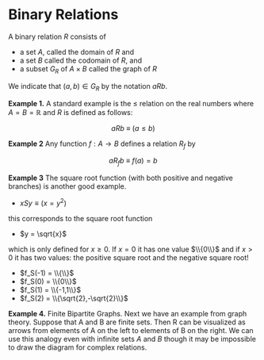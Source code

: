 # Binary Relations

A binary relation $R$ consists of
* a set $A$, called the domain of $R$ and
* a set $B$ called the codomain of $R$, and
* a subset $G_R$ of $A\times B$ called the graph of $R$

We indicate that $(a,b)\in G_R$ by the notation $aRb$.

**Example 1.**
A standard example is the $\le$ relation on the real numbers
where $A=B=\mathbb{R}$ and $R$ is defined as follows:

$$
aRb \ \equiv \ (a\le b)
$$


**Example 2**
Any function $f:A\rightarrow B$ defines a relation $R_f$ by

$$
aR_f b \ \equiv \ f(a)=b
$$


**Example 3**
The square root function (with both positive and negative branches) is another
good example.

* $x S y \equiv (x = y^2)$ 

this corresponds to the square root function 
* $y = \sqrt{x}$ 

which is only defined for $x\ge 0$.
If $x=0$ it has one value $\\{0\\}$
and if $x\gt 0$ it has two values: the positive square root and the negative square root!
* $f_S(-1) = \\{\\}$
* $f_S(0) = \\{0\\}$
* $f_S(1) = \\{-1,1\\}$
* $f_S(2) = \\{\sqrt{2},-\sqrt{2}\\}$

**Example 4.**
Finite Bipartite Graphs.  Next we have an example from graph theory.
Suppose that A and B are finite sets. Then R can be visualized as arrows from
elements of A on the left to elements of B on the right. We can use this analogy
even with infinite sets $A$ and $B$ though it may be impossible to draw the diagram
for complex relations. 
